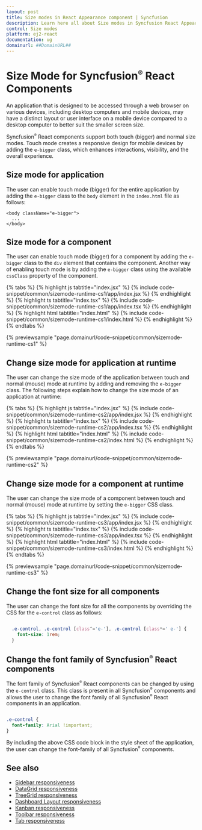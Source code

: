 ```yaml
---
layout: post
title: Size modes in React Appearance component | Syncfusion
description: Learn here all about Size modes in Syncfusion React Appearance component of Syncfusion Essential JS 2 and more.
control: Size modes 
platform: ej2-react
documentation: ug
domainurl: ##DomainURL##
---
```


# Size Mode for Syncfusion<sup style="font-size:70%">&reg;</sup> React Components

An application that is designed to be accessed through a web browser on various devices, including desktop computers and mobile devices, may have a distinct layout or user interface on a mobile device compared to a desktop computer to better suit the smaller screen size.

Syncfusion<sup style="font-size:70%">&reg;</sup> React components support both touch (bigger) and normal size modes. Touch mode creates a responsive design for mobile devices by adding the `e-bigger` class, which enhances interactions, visibility, and the overall experience.

## Size mode for application

The user can enable touch mode (bigger) for the entire application by adding the `e-bigger` class to the `body` element in the `index.html` file as follows:

  ```
  <body className="e-bigger">
    ...
  </body>
  ```

## Size mode for a component

The user can enable touch mode (bigger) for a component by adding the `e-bigger` class to the `div` element that contains the component. Another way of enabling touch mode is by adding the `e-bigger` class using the available `cssClass` property of the component.

{% tabs %}
{% highlight js tabtitle="index.jsx" %}
{% include code-snippet/common/sizemode-runtime-cs1/app/index.jsx %}
{% endhighlight %}
{% highlight ts tabtitle="index.tsx" %}
{% include code-snippet/common/sizemode-runtime-cs1/app/index.tsx %}
{% endhighlight %}
{% highlight html tabtitle="index.html" %}
{% include code-snippet/common/sizemode-runtime-cs1/index.html %}
{% endhighlight %}
{% endtabs %}
        
{% previewsample "page.domainurl/code-snippet/common/sizemode-runtime-cs1" %}

## Change size mode for application at runtime

The user can change the size mode of the application between touch and normal (mouse) mode at runtime by adding and removing the `e-bigger` class. The following steps explain how to change the size mode of an application at runtime:

{% tabs %}
{% highlight js tabtitle="index.jsx" %}
{% include code-snippet/common/sizemode-runtime-cs2/app/index.jsx %}
{% endhighlight %}
{% highlight ts tabtitle="index.tsx" %}
{% include code-snippet/common/sizemode-runtime-cs2/app/index.tsx %}
{% endhighlight %}
{% highlight html tabtitle="index.html" %}
{% include code-snippet/common/sizemode-runtime-cs2/index.html %}
{% endhighlight %}
{% endtabs %}
        
{% previewsample "page.domainurl/code-snippet/common/sizemode-runtime-cs2" %}

## Change size mode for a component at runtime

The user can change the size mode of a component between touch and normal (mouse) mode at runtime by setting the `e-bigger` CSS class.

{% tabs %}
{% highlight js tabtitle="index.jsx" %}
{% include code-snippet/common/sizemode-runtime-cs3/app/index.jsx %}
{% endhighlight %}
{% highlight ts tabtitle="index.tsx" %}
{% include code-snippet/common/sizemode-runtime-cs3/app/index.tsx %}
{% endhighlight %}
{% highlight html tabtitle="index.html" %}
{% include code-snippet/common/sizemode-runtime-cs3/index.html %}
{% endhighlight %}
{% endtabs %}
        
{% previewsample "page.domainurl/code-snippet/common/sizemode-runtime-cs3" %}

## Change the font size for all components

The user can change the font size for all the components by overriding the CSS for the `e-control` class as follows:

  ```css

    .e-control, .e-control [class^='e-'], .e-control [class*=' e-'] {
      font-size: 1rem;
    }

  ```

## Change the font family of Syncfusion<sup style="font-size:70%">&reg;</sup> React components

The font family of Syncfusion<sup style="font-size:70%">&reg;</sup> React components can be changed by using the `e-control` class. This class is present in all Syncfusion<sup style="font-size:70%">&reg;</sup> components and allows the user to change the font family of all Syncfusion<sup style="font-size:70%">&reg;</sup> React components in an application.

```css

.e-control {
  font-family: Arial !important;
}

```

By including the above CSS code block in the style sheet of the application, the user can change the font-family of all Syncfusion<sup style="font-size:70%">&reg;</sup> components.

## See also

* [Sidebar responsiveness](https://ej2.syncfusion.com/react/documentation/sidebar/auto-close/)
* [DataGrid responsiveness](https://ej2.syncfusion.com/react/documentation/grid/columns/responsive-columns/)
* [TreeGrid responsiveness](https://ej2.syncfusion.com/react/documentation/treegrid/scrolling/#responsive-with-parent-container)
* [Dashboard Layout responsiveness](https://ej2.syncfusion.com/react/documentation/dashboard-layout/responsive-adaptive/)
* [Kanban responsiveness](https://ej2.syncfusion.com/react/documentation/kanban/responsive-mode/)
* [Toolbar responsiveness](https://ej2.syncfusion.com/react/documentation/toolbar/responsive-mode/)
* [Tab responsiveness](https://ej2.syncfusion.com/react/documentation/tab/adaptive/)